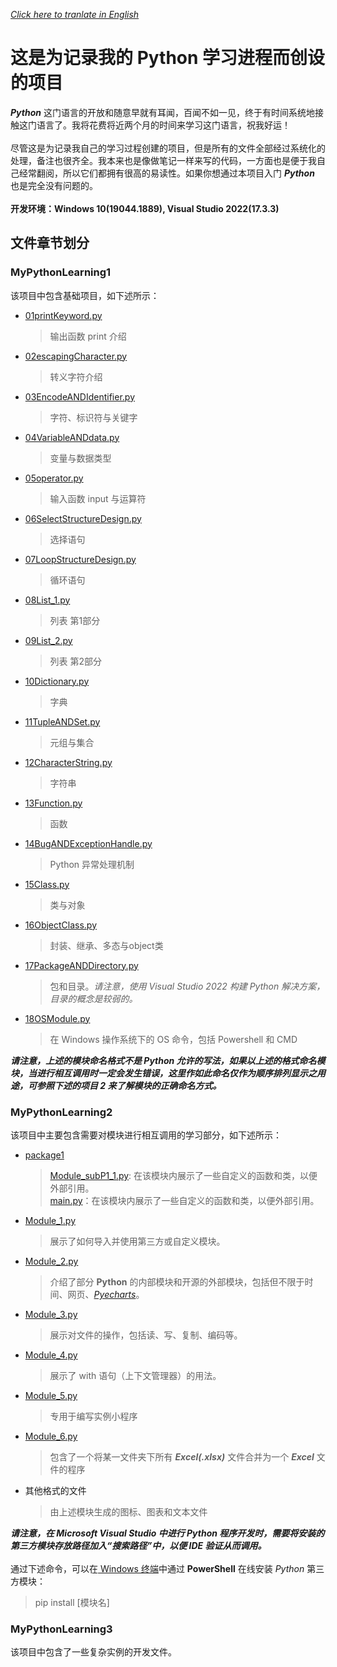 [*Click here to tranlate in English* ](https://github.com/MongooseOrion/MyPythonLearning/blob/master/README_EN.md)
# 这是为记录我的 Python 学习进程而创设的项目
***Python*** 这门语言的开放和随意早就有耳闻，百闻不如一见，终于有时间系统地接触这门语言了。我将花费将近两个月的时间来学习这门语言，祝我好运！<br><br>
尽管这是为记录我自己的学习过程创建的项目，但是所有的文件全部经过系统化的处理，备注也很齐全。我本来也是像做笔记一样来写的代码，一方面也是便于我自己经常翻阅，所以它们都拥有很高的易读性。如果你想通过本项目入门 ***Python*** 也是完全没有问题的。<br><br>
**开发环境：Windows 10(19044.1889), Visual Studio 2022(17.3.3)**
## 文件章节划分
### MyPythonLearning1
该项目中包含基础项目，如下述所示：<br>
* [01printKeyword.py](https://github.com/MongooseOrion/MyPythonLearning/blob/master/01printKeyword.py)
  > 输出函数 print 介绍
* [02escapingCharacter.py](https://github.com/MongooseOrion/MyPythonLearning/blob/master/02escapingCharacter.py)
  > 转义字符介绍
* [03EncodeANDIdentifier.py](https://github.com/MongooseOrion/MyPythonLearning/blob/master/03EncodeANDIdentifier.py)
  > 字符、标识符与关键字
* [04VariableANDdata.py](https://github.com/MongooseOrion/MyPythonLearning/blob/master/04VariableANDdata.py)
  > 变量与数据类型
* [05operator.py](https://github.com/MongooseOrion/MyPythonLearning/blob/master/05operator.py)
  > 输入函数 input 与运算符
* [06SelectStructureDesign.py](https://github.com/MongooseOrion/MyPythonLearning/blob/master/06SelectStructureDesign.py)
  > 选择语句
* [07LoopStructureDesign.py](https://github.com/MongooseOrion/MyPythonLearning/blob/master/07LoopStructureDesign.py)
  > 循环语句
* [08List_1.py](https://github.com/MongooseOrion/MyPythonLearning/blob/master/08List_1.py)
  > 列表 第1部分
* [09List_2.py](https://github.com/MongooseOrion/MyPythonLearning/blob/master/09List_2.py)
  > 列表 第2部分
* [10Dictionary.py](https://github.com/MongooseOrion/MyPythonLearning/blob/master/10Dictionary.py)
  > 字典
* [11TupleANDSet.py](https://github.com/MongooseOrion/MyPythonLearning/blob/master/11TupleANDSet.py)
  > 元组与集合
* [12CharacterString.py](https://github.com/MongooseOrion/MyPythonLearning/blob/master/12CharacterString.py)
  > 字符串
* [13Function.py](https://github.com/MongooseOrion/MyPythonLearning/blob/master/13Function.py)
  > 函数
* [14BugANDExceptionHandle.py](https://github.com/MongooseOrion/MyPythonLearning/blob/master/14BugANDExceptionHandle.py)
  > Python 异常处理机制
* [15Class.py](https://github.com/MongooseOrion/MyPythonLearning/blob/master/15Class.py)
  > 类与对象
* [16ObjectClass.py](https://github.com/MongooseOrion/MyPythonLearning/blob/master/MyPythonLearning1/16ObjectClass.py)
  > 封装、继承、多态与object类
* [17PackageANDDirectory.py](https://github.com/MongooseOrion/MyPythonLearning/blob/master/MyPythonLearning1/17PackageANDDirectory.py)
  > 包和目录。*请注意，使用 Visual Studio 2022 构建 Python 解决方案，目录的概念是较弱的。*
* [18OSModule.py](https://github.com/MongooseOrion/MyPythonLearning/blob/master/MyPythonLearning1/18OSModule.py)
  > 在 Windows 操作系统下的 OS 命令，包括 Powershell 和 CMD
  >
***请注意，上述的模块命名格式不是 Python 允许的写法，如果以上述的格式命名模块，当进行相互调用时一定会发生错误，这里作如此命名仅作为顺序排列显示之用途，可参照下述的项目 2 来了解模块的正确命名方式。***
### MyPythonLearning2
该项目中主要包含需要对模块进行相互调用的学习部分，如下述所示：<br>
* [package1](https://github.com/MongooseOrion/MyPythonLearning/tree/master/MyPythonLearning2/package1)
  > [Module_subP1_1.py](https://github.com/MongooseOrion/MyPythonLearning/blob/master/MyPythonLearning2/package1/Module_subP1_1.py): 在该模块内展示了一些自定义的函数和类，以便外部引用。<br>
  > [main.py](https://github.com/MongooseOrion/MyPythonLearning/blob/master/MyPythonLearning2/package1/main.py)：在该模块内展示了一些自定义的函数和类，以便外部引用。
* [Module_1.py](https://github.com/MongooseOrion/MyPythonLearning/blob/master/MyPythonLearning2/Module_1.py)
  > 展示了如何导入并使用第三方或自定义模块。
* [Module_2.py](https://github.com/MongooseOrion/MyPythonLearning/blob/master/MyPythonLearning2/Module_2.py)
  > 介绍了部分 **Python** 的内部模块和开源的外部模块，包括但不限于时间、网页、[*Pyecharts*](https://pyecharts.org/#/zh-cn/intro)。
* [Module_3.py](https://github.com/MongooseOrion/MyPythonLearning/blob/master/MyPythonLearning2/Module_3.py)
  > 展示对文件的操作，包括读、写、复制、编码等。
* [Module_4.py](https://github.com/MongooseOrion/MyPythonLearning/blob/master/MyPythonLearning2/Module_4.py)
  > 展示了 with 语句（上下文管理器）的用法。
* [Module_5.py](https://github.com/MongooseOrion/MyPythonLearning/blob/master/MyPythonLearning2/Module_5.py)
  > 专用于编写实例小程序
* [Module_6.py](https://github.com/MongooseOrion/MyPythonLearning/blob/master/MyPythonLearning2/Module_6.py)
  > 包含了一个将某一文件夹下所有 ***Excel(.xlsx)*** 文件合并为一个 ***Excel*** 文件的程序
* 其他格式的文件
  > 由上述模块生成的图标、图表和文本文件
  >
***请注意，在 Microsoft Visual Studio 中进行 Python 程序开发时，需要将安装的第三方模块存放路径加入“搜索路径”中，以便 IDE 验证从而调用。***<br><br>
通过下述命令，可以在[ Windows 终端](https://apps.microsoft.com/store/detail/windows-terminal/9N0DX20HK701?hl=zh-cn&gl=cn)中通过 **PowerShell** 在线安装 *Python* 第三方模块：<br>
  > pip install [模块名]
### MyPythonLearning3
该项目中包含了一些复杂实例的开发文件。

